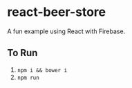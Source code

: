# react-beer-store
A fun example using React with Firebase.

## To Run
1) `npm i && bower i`
2) `npm run`
